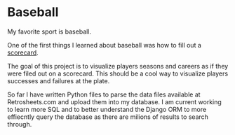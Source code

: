 # Baseball

My favorite sport is baseball.

One of the first things I learned about baseball was how to fill out a [scorecard](http://www.baseballscorecard.com/downloads/Scorecard-v.pdf).

The goal of this project is to visualize players seasons and careers as if they were filed out on a scorecard. This should be a cool way to visualize players successes and failures at the plate.

So far I have written Python files to parse the data files available at Retrosheets.com and upload them into my database. I am current working to learn more SQL and to better understand the Django ORM to more effiecntly query the database as there are milions of results to search through.
